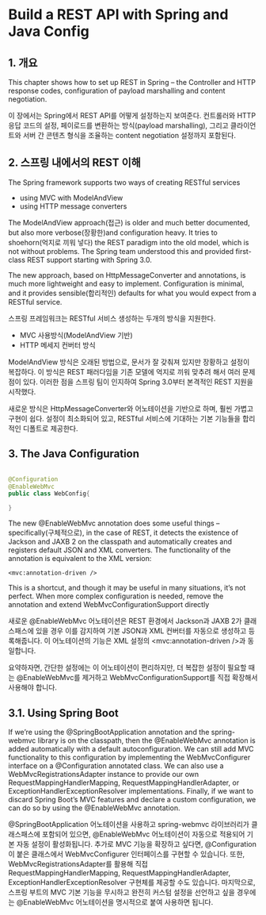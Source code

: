 # Build a REST API with Spring and Java Config

## 1. 개요

This chapter shows how to set up REST in Spring – the Controller and HTTP response codes,
configuration of payload marshalling and content negotiation.

이 장에서는 Spring에서 REST API를 어떻게 설정하는지 보여준다. 컨트롤러와 HTTP 응답 코드의 설정, 페이로드를 변환하는 방식(payload marshalling), 그리고 클라이언트와 서버 간 콘텐츠 형식을 조율하는 content negotiation 설정까지 포함된다.

## 2. 스프링 내에서의 REST 이해

The Spring framework supports two ways of creating RESTful services

- using MVC with ModelAndView
- using HTTP message converters

The ModelAndView approach(접근) is older and much better documented, but also more verbose(장황한)and configuration heavy. It tries to shoehorn(억지로 끼워 넣다) the REST paradigm into the old model, which is not without problems. The Spring team understood this and provided first-class REST support starting with Spring 3.0.

The new approach, based on HttpMessageConverter and annotations, is much more
lightweight and easy to implement. Configuration is minimal, and it provides sensible(합리적인) defaults for what you would expect from a RESTful service.

스프링 프레임워크는 RESTful 서비스 생성하는 두개의 방식을 지원한다.

- MVC 사용방식(ModelAndView 기반)
- HTTP 메세지 컨버터 방식

ModelAndView 방식은 오래된 방법으로, 문서가 잘 갖춰져 있지만 장황하고 설정이 복잡하다. 이 방식은 REST 패러다임을 기존 모델에 억지로 끼워 맞추려 해서 여러 문제점이 있다. 이러한 점을 스프링 팀이 인지하여 Spring 3.0부터 본격적인 REST 지원을 시작했다.

새로운 방식은 HttpMessageConverter와 어노테이션을 기반으로 하며, 훨씬 가볍고 구현이 쉽다. 설정이 최소화되어 있고, RESTful 서비스에 기대하는 기본 기능들을 합리적인 디폴트로 제공한다.

## 3. The Java Configuration

```java

@Configuration
@EnableWebMvc
public class WebConfig{

}
```

The new @EnableWebMvc annotation does some useful things – specifically(구체적으로), in the case of
REST, it detects the existence of Jackson and JAXB 2 on the classpath and automatically
creates and registers default JSON and XML converters. The functionality of the annotation is
equivalent to the XML version:

`<mvc:annotation-driven />`

This is a shortcut, and though it may be useful in many situations, it’s not perfect.
When more complex configuration is needed, remove the annotation and extend
WebMvcConfigurationSupport directly

새로운 @EnableWebMvc 어노테이션은 REST 환경에서 Jackson과 JAXB 2가 클래스패스에 있을 경우 이를 감지하여 기본 JSON과 XML 컨버터를 자동으로 생성하고 등록해줍니다.
이 어노테이션의 기능은 XML 설정의 <mvc:annotation-driven />과 동일합니다.

요약하자면, 간단한 설정에는 이 어노테이션이 편리하지만, 더 복잡한 설정이 필요할 때는 @EnableWebMvc를 제거하고 WebMvcConfigurationSupport를 직접 확장해서 사용해야 합니다.

## 3.1. Using Spring Boot

If we’re using the @SpringBootApplication annotation and the spring-webmvc library is on the
classpath, then the @EnableWebMvc annotation is added automatically with
a default autoconfiguration.
We can still add MVC functionality to this configuration by implementing the
WebMvcConfigurer interface on a @Configuration annotated class. We can also use a
WebMvcRegistrationsAdapter instance to provide our own RequestMappingHandlerMapping,
RequestMappingHandlerAdapter, or ExceptionHandlerExceptionResolver implementations.
Finally, if we want to discard Spring Boot’s MVC features and declare a custom configuration,
we can do so by using the @EnableWebMvc annotation.

@SpringBootApplication 어노테이션을 사용하고 spring-webmvc 라이브러리가 클래스패스에 포함되어 있으면, @EnableWebMvc 어노테이션이 자동으로 적용되어 기본 자동 설정이 활성화됩니다.
추가로 MVC 기능을 확장하고 싶다면, @Configuration이 붙은 클래스에서 WebMvcConfigurer 인터페이스를 구현할 수 있습니다.
또한, WebMvcRegistrationsAdapter를 활용해 직접 RequestMappingHandlerMapping, RequestMappingHandlerAdapter, ExceptionHandlerExceptionResolver 구현체를 제공할 수도 있습니다.
마지막으로, 스프링 부트의 MVC 기본 기능을 무시하고 완전히 커스텀 설정을 선언하고 싶을 경우에는 @EnableWebMvc 어노테이션을 명시적으로 붙여 사용하면 됩니다.

